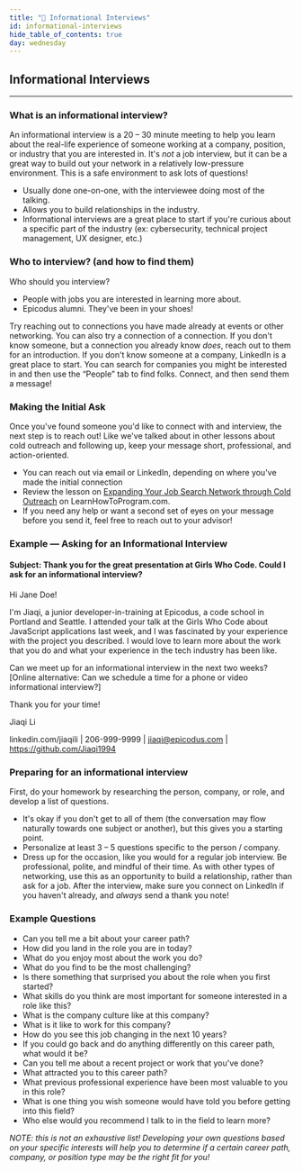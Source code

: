 ```yaml
---
title: "📓 Informational Interviews"
id: informational-interviews
hide_table_of_contents: true
day: wednesday
---
```


## Informational Interviews
---

### What is an informational interview?

An informational interview is a 20 – 30 minute meeting to help you learn about the real-life experience of someone working at a company, position, or industry that you are interested in.  It's _not_ a job interview, but it can be a great way to build out your network in a relatively low-pressure environment. This is a safe environment to ask lots of questions! 

* Usually done one-on-one, with the interviewee doing most of the talking.
* Allows you to build relationships in the industry.
* Informational interviews are a great place to start if you're curious about a specific part of the industry (ex: cybersecurity, technical project management, UX designer, etc.) 

### Who to interview? (and how to find them) 

Who should you interview?

* People with jobs you are interested in learning more about. 
* Epicodus alumni. They've been in your shoes!

Try reaching out to connections you have made already at events or other networking. You can also try a connection of a connection. If you don't know someone, but a connection you already know _does_, reach out to them for an introduction. If you don't know someone at a company, LinkedIn is a great place to start. You can search for companies you might be interested in and then use the “People” tab to find folks. Connect, and then send them a message!

### Making the Initial Ask

Once you've found someone you'd like to connect with and interview, the next step is to reach out! Like we've talked about in other lessons about cold outreach and following up, keep your message short, professional, and action-oriented.

*  You can reach out via email or LinkedIn, depending on where you've made the initial connection 
* Review the lesson on [Expanding Your Job Search Network through Cold Outreach](/marketing-yourself/applying-for-internships-and-jobs/expand-your-job-search-network-through-cold-emailing) on LearnHowToProgram.com.
* If you need any help or want a second set of eyes on your message before you send it, feel free to reach out to your advisor!

### Example — Asking for an Informational Interview

#### Subject: Thank you for the great presentation at Girls Who Code. Could I ask for an informational interview?

Hi Jane Doe! 

I'm Jiaqi, a junior developer-in-training at Epicodus, a code school in Portland and Seattle. I attended your talk at the Girls Who Code about JavaScript applications last week, and I was fascinated by your experience with the project you described. I would love to learn more about the work that you do and what your experience in the tech industry has been like. 

Can we meet up for an informational interview in the next two weeks? [Online alternative: Can we schedule a time for a phone or video informational interview?] 

Thank you for your time! 

Jiaqi Li

linkedin.com/jiaqili |  206-999-9999 | jiaqi@epicodus.com | https://github.com/Jiaqi1994

### Preparing for an informational interview

First, do your homework by researching the person, company, or role,  and develop a list of questions. 

* It's okay if you don't get to all of them (the conversation may flow naturally towards one subject or another), but this gives you a starting point. 
* Personalize at least 3 – 5 questions specific to the person / company. 
* Dress up for the occasion, like you would for a regular job interview. Be professional, polite, and mindful of their time. As with other types of networking, use this as an opportunity to build a relationship, rather than ask for a job. After the interview, make sure you connect on LinkedIn if you haven't already, and _always_ send a thank you note! 

### Example Questions

* Can you tell me a bit about your career path?
* How did you land in the role you are in today? 
* What do you enjoy most about the work you do? 
* What do you find to be the most challenging? 
* Is there something that surprised you about the role when you first started? 
* What skills do you think are most important for someone interested in a role like this? 
* What is the company culture like at this company? 
* What is it like to work for this company? 
* How do you see this job changing in the next 10 years? 
* If you could go back and do anything differently on this career path, what would it be? 
* Can you tell me about a recent project or work that you've done? 
* What attracted you to this career path? 
* What previous professional experience have been most valuable to you in this role? 
* What is one thing you wish someone would have told you before getting into this field?
* Who else would you recommend I talk to in the field to learn more? 

_NOTE: this is not an exhaustive list! Developing your own questions based on your specific interests will help you to determine if a certain career path, company, or position type may be the right fit for you!_
